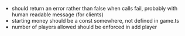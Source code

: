 * should return an error rather than false when calls fail, probably with human readable message (for clients)
* starting money should be a const somewhere, not defined in game.ts
* number of players allowed should be enforced in add player

